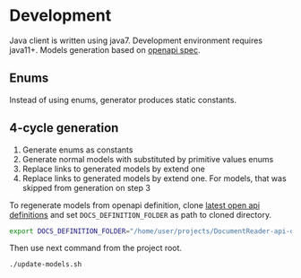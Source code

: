 # Development

Java client is written using java7. Development environment requires java11+.
Models generation based on [openapi spec](https://github.com/regulaforensics/DocumentReader-api-openapi). 

## Enums
Instead of using enums, generator produces static constants. 

## 4-cycle generation
1. Generate enums as constants
2. Generate normal models with substituted by primitive values enums
3. Replace links to generated models by extend one
4. Replace links to generated models by extend one. For models, that was skipped from generation on step 3 


To regenerate models from openapi definition, 
clone [latest open api definitions](https://github.com/regulaforensics/DocumentReader-api-openapi)
and set `DOCS_DEFINITION_FOLDER` as path to cloned directory.
```bash
export DOCS_DEFINITION_FOLDER="/home/user/projects/DocumentReader-api-openapi"
```
Then use next command from the project root.
```bash
./update-models.sh
```
